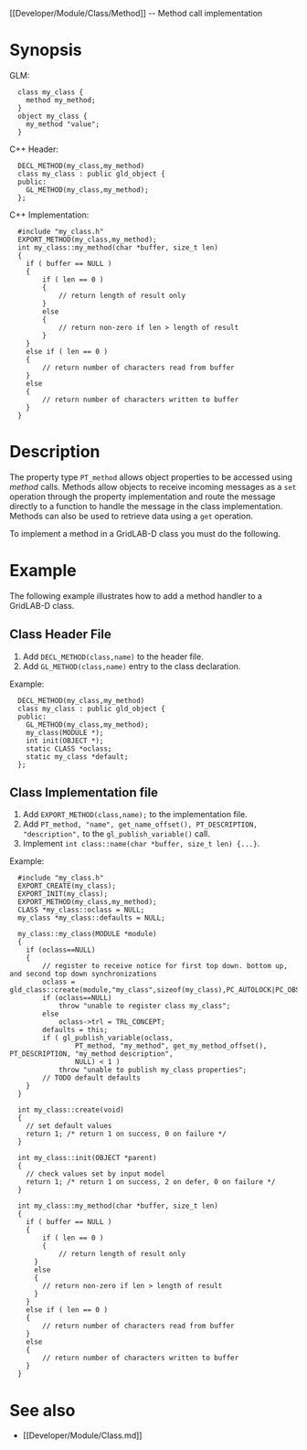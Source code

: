 [[Developer/Module/Class/Method]] -- Method call implementation

# Synopsis

GLM:
~~~
  class my_class {
    method my_method;
  }
  object my_class {
    my_method "value";
  }
~~~

C++ Header:
~~~
  DECL_METHOD(my_class,my_method)
  class my_class : public gld_object {
  public:
    GL_METHOD(my_class,my_method);
  };
~~~

C++ Implementation:
~~~
  #include "my_class.h"
  EXPORT_METHOD(my_class,my_method);
  int my_class::my_method(char *buffer, size_t len)
  {
  	if ( buffer == NULL )
  	{
  		if ( len == 0 )
  		{
  			// return length of result only
  	  	}
  	  	else
  	  	{
  	  	  	// return non-zero if len > length of result
  	  	}
  	}
  	else if ( len == 0 )
  	{
  		// return number of characters read from buffer
  	}
  	else
  	{
  		// return number of characters written to buffer
  	}
  }
~~~

# Description

The property type `PT_method` allows object properties to be accessed using *method* calls.  Methods allow objects to receive incoming messages as a `set` operation through the property implementation and route the message directly to a function to handle the message in the class implementation. Methods can also be used to retrieve data using a `get` operation.

To implement a method in a GridLAB-D class you must do the following.

# Example

The following example illustrates how to add a method handler to a GridLAB-D class.

## Class Header File

1. Add `DECL_METHOD(class,name)` to the header file.
1. Add `GL_METHOD(class,name)` entry to the class declaration.

Example:
~~~
  DECL_METHOD(my_class,my_method)
  class my_class : public gld_object {
  public:
    GL_METHOD(my_class,my_method);
    my_class(MODULE *);
    int init(OBJECT *);
    static CLASS *oclass;
    static my_class *default;
  };
~~~

## Class Implementation file

1. Add `EXPORT_METHOD(class,name);` to the implementation file.
1. Add `PT_method, "name", get_name_offset(), PT_DESCRIPTION, "description",` to the `gl_publish_variable()` call.
1. Implement `int class::name(char *buffer, size_t len) {...}`.

Example:
~~~
  #include "my_class.h"
  EXPORT_CREATE(my_class);
  EXPORT_INIT(my_class);
  EXPORT_METHOD(my_class,my_method);
  CLASS *my_class::oclass = NULL;
  my_class *my_class::defaults = NULL;
  
  my_class::my_class(MODULE *module)
  {
  	if (oclass==NULL)
  	{
  		// register to receive notice for first top down. bottom up, and second top down synchronizations
  		oclass = gld_class::create(module,"my_class",sizeof(my_class),PC_AUTOLOCK|PC_OBSERVER);
  		if (oclass==NULL)
  			throw "unable to register class my_class";
  		else
  			oclass->trl = TRL_CONCEPT;
  		defaults = this;
  		if ( gl_publish_variable(oclass,
  				PT_method, "my_method", get_my_method_offset(), PT_DESCRIPTION, "my_method description",
  				NULL) < 1 )
  			throw "unable to publish my_class properties";
  		// TODO default defaults
  	}
  }
  
  int my_class::create(void)
  {
  	// set default values
  	return 1; /* return 1 on success, 0 on failure */
  }
  
  int my_class::init(OBJECT *parent)
  {
  	// check values set by input model
  	return 1; /* return 1 on success, 2 on defer, 0 on failure */
  }
  
  int my_class::my_method(char *buffer, size_t len)
  {
  	if ( buffer == NULL )
  	{
  		if ( len == 0 )
  		{
  			// return length of result only
  	  }
  	  else
  	  {
  	   	// return non-zero if len > length of result
  	  }
  	}
  	else if ( len == 0 )
  	{
  		// return number of characters read from buffer
  	}
  	else
  	{
  		// return number of characters written to buffer
  	}
  }
~~~

# See also

* [[Developer/Module/Class.md]]
